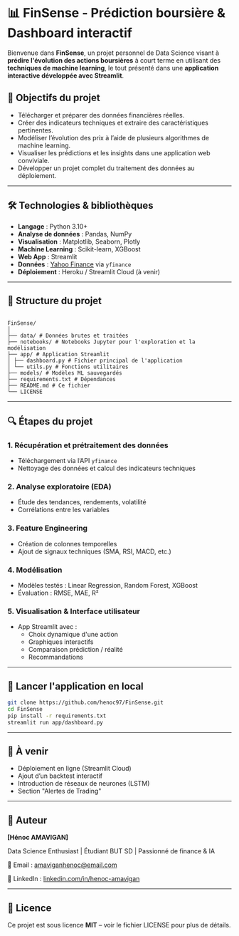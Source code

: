 # 📊 FinSense - Prédiction boursière & Dashboard interactif

Bienvenue dans **FinSense**, un projet personnel de Data Science visant à **prédire l'évolution des actions boursières** à court terme en utilisant des **techniques de machine learning**, le tout présenté dans une **application interactive développée avec Streamlit**.

## 🎯 Objectifs du projet

- Télécharger et préparer des données financières réelles.
- Créer des indicateurs techniques et extraire des caractéristiques pertinentes.
- Modéliser l’évolution des prix à l’aide de plusieurs algorithmes de machine learning.
- Visualiser les prédictions et les insights dans une application web conviviale.
- Développer un projet complet du traitement des données au déploiement.

---

## 🛠️ Technologies & bibliothèques

- **Langage** : Python 3.10+
- **Analyse de données** : Pandas, NumPy
- **Visualisation** : Matplotlib, Seaborn, Plotly
- **Machine Learning** : Scikit-learn, XGBoost
- **Web App** : Streamlit
- **Données** : [Yahoo Finance](https://finance.yahoo.com) via `yfinance`
- **Déploiement** : Heroku / Streamlit Cloud (à venir)

---

## 📁 Structure du projet

```

FinSense/
│
├── data/ # Données brutes et traitées
├── notebooks/ # Notebooks Jupyter pour l'exploration et la modélisation
├── app/ # Application Streamlit
│ ├── dashboard.py # Fichier principal de l'application
│ └── utils.py # Fonctions utilitaires
├── models/ # Modèles ML sauvegardés
├── requirements.txt # Dépendances
├── README.md # Ce fichier
└── LICENSE

```

---

## 🔍 Étapes du projet

### 1. Récupération et prétraitement des données

- Téléchargement via l’API `yfinance`
- Nettoyage des données et calcul des indicateurs techniques

### 2. Analyse exploratoire (EDA)

- Étude des tendances, rendements, volatilité
- Corrélations entre les variables

### 3. Feature Engineering

- Création de colonnes temporelles
- Ajout de signaux techniques (SMA, RSI, MACD, etc.)

### 4. Modélisation

- Modèles testés : Linear Regression, Random Forest, XGBoost
- Évaluation : RMSE, MAE, R²

### 5. Visualisation & Interface utilisateur

- App Streamlit avec :
  - Choix dynamique d'une action
  - Graphiques interactifs
  - Comparaison prédiction / réalité
  - Recommandations

---

## 🚀 Lancer l'application en local

```bash
git clone https://github.com/henoc97/FinSense.git
cd FinSense
pip install -r requirements.txt
streamlit run app/dashboard.py
```

---

## 📌 À venir

- Déploiement en ligne (Streamlit Cloud)
- Ajout d’un backtest interactif
- Introduction de réseaux de neurones (LSTM)
- Section "Alertes de Trading"

---

## 👤 Auteur

**[Hénoc AMAVIGAN]**

Data Science Enthusiast | Étudiant BUT SD | Passionné de finance & IA

📧 Email : [amaviganhenoc@email.com](mailto:amaviganhenoc@email.com)

📎 LinkedIn : [linkedin.com/in/henoc-amavigan](https://linkedin.com/in/henoc-amavigan)

---

## 📝 Licence

Ce projet est sous licence **MIT** – voir le fichier LICENSE pour plus de détails.
